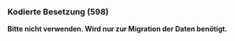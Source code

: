 ### **Kodierte Besetzung (598)**  

**Bitte nicht verwenden. Wird nur zur Migration der Daten benötigt.**